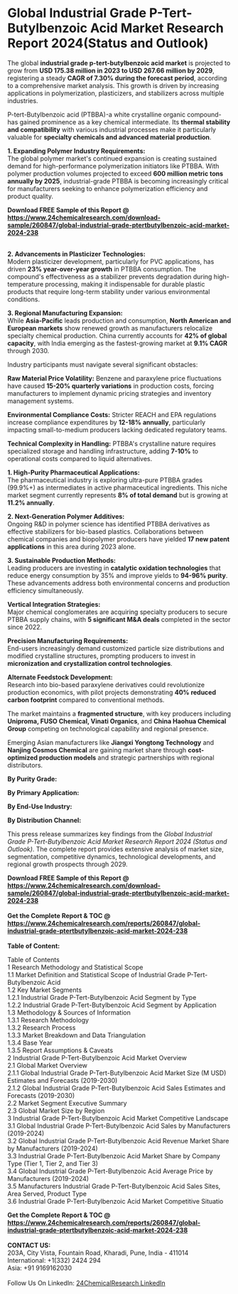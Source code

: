 <h1>Global Industrial Grade P-Tert-Butylbenzoic Acid Market Research Report 2024(Status and Outlook)</h1><p>The global <strong>industrial grade p-tert-butylbenzoic acid market</strong> is projected to grow from <strong>USD 175.38 million in 2023 to USD 267.66 million by 2029</strong>, registering a steady <strong>CAGR of 7.30% during the forecast period</strong>, according to a comprehensive market analysis. This growth is driven by increasing applications in polymerization, plasticizers, and stabilizers across multiple industries.</p><p>P-tert-Butylbenzoic acid (PTBBA)-a white crystalline organic compound-has gained prominence as a key chemical intermediate. Its <strong>thermal stability and compatibility</strong> with various industrial processes make it particularly valuable for <strong>specialty chemicals and advanced material production</strong>.</p><p><strong>1. Expanding Polymer Industry Requirements:</strong><br>
The global polymer market's continued expansion is creating sustained demand for high-performance polymerization initiators like PTBBA. With polymer production volumes projected to exceed <strong>600 million metric tons annually by 2025</strong>, industrial-grade PTBBA is becoming increasingly critical for manufacturers seeking to enhance polymerization efficiency and product quality.</p><div><b>Download FREE Sample of this Report @ 
            <a href="https://www.24chemicalresearch.com/download-sample/260847/global-industrial-grade-ptertbutylbenzoic-acid-market-2024-238">
            https://www.24chemicalresearch.com/download-sample/260847/global-industrial-grade-ptertbutylbenzoic-acid-market-2024-238</a></b></div><br><p><strong>2. Advancements in Plasticizer Technologies:</strong><br>
Modern plasticizer development, particularly for PVC applications, has driven <strong>23% year-over-year growth</strong> in PTBBA consumption. The compound's effectiveness as a stabilizer prevents degradation during high-temperature processing, making it indispensable for durable plastic products that require long-term stability under various environmental conditions.</p><p><strong>3. Regional Manufacturing Expansion:</strong><br>
While <strong>Asia-Pacific</strong> leads production and consumption, <strong>North American and European markets</strong> show renewed growth as manufacturers relocalize specialty chemical production. China currently accounts for <strong>42% of global capacity</strong>, with India emerging as the fastest-growing market at <strong>9.1% CAGR</strong> through 2030.</p><p>Industry participants must navigate several significant obstacles:</p><p><strong>Raw Material Price Volatility:</strong> Benzene and paraxylene price fluctuations have caused <strong>15-20% quarterly variations</strong> in production costs, forcing manufacturers to implement dynamic pricing strategies and inventory management systems.</p><p><strong>Environmental Compliance Costs:</strong> Stricter REACH and EPA regulations increase compliance expenditures by <strong>12-18% annually</strong>, particularly impacting small-to-medium producers lacking dedicated regulatory teams.</p><p><strong>Technical Complexity in Handling:</strong> PTBBA's crystalline nature requires specialized storage and handling infrastructure, adding <strong>7-10%</strong> to operational costs compared to liquid alternatives.</p><p><strong>1. High-Purity Pharmaceutical Applications:</strong><br>
The pharmaceutical industry is exploring ultra-pure PTBBA grades (99.9%+) as intermediates in active pharmaceutical ingredients. This niche market segment currently represents <strong>8% of total demand</strong> but is growing at <strong>11.2% annually</strong>.</p><p><strong>2. Next-Generation Polymer Additives:</strong><br>
Ongoing R&amp;D in polymer science has identified PTBBA derivatives as effective stabilizers for bio-based plastics. Collaborations between chemical companies and biopolymer producers have yielded <strong>17 new patent applications</strong> in this area during 2023 alone.</p><p><strong>3. Sustainable Production Methods:</strong><br>
Leading producers are investing in <strong>catalytic oxidation technologies</strong> that reduce energy consumption by 35% and improve yields to <strong>94-96% purity</strong>. These advancements address both environmental concerns and production efficiency simultaneously.</p><p><strong>Vertical Integration Strategies:</strong><br>
	Major chemical conglomerates are acquiring specialty producers to secure PTBBA supply chains, with <strong>5 significant M&amp;A deals</strong> completed in the sector since 2022.</p><p><strong>Precision Manufacturing Requirements:</strong><br>
	End-users increasingly demand customized particle size distributions and modified crystalline structures, prompting producers to invest in <strong>micronization and crystallization control technologies</strong>.</p><p><strong>Alternate Feedstock Development:</strong><br>
	Research into bio-based paraxylene derivatives could revolutionize production economics, with pilot projects demonstrating <strong>40% reduced carbon footprint</strong> compared to conventional methods.</p><p>The market maintains a <strong>fragmented structure</strong>, with key producers including <strong>Uniproma, FUSO Chemical, Vinati Organics</strong>, and <strong>China Haohua Chemical Group</strong> competing on technological capability and regional presence.</p><p>Emerging Asian manufacturers like <strong>Jiangxi Yongtong Technology</strong> and <strong>Nanjing Cosmos Chemical</strong> are gaining market share through <strong>cost-optimized production models</strong> and strategic partnerships with regional distributors.</p><p><strong>By Purity Grade:</strong></p><p><strong>By Primary Application:</strong></p><p><strong>By End-Use Industry:</strong></p><p><strong>By Distribution Channel:</strong></p><p>This press release summarizes key findings from the <em>Global Industrial Grade P-Tert-Butylbenzoic Acid Market Research Report 2024 (Status and Outlook)</em>. The complete report provides extensive analysis of market size, segmentation, competitive dynamics, technological developments, and regional growth prospects through 2029.</p><div><b>Download FREE Sample of this Report @ 
            <a href="https://www.24chemicalresearch.com/download-sample/260847/global-industrial-grade-ptertbutylbenzoic-acid-market-2024-238">
            https://www.24chemicalresearch.com/download-sample/260847/global-industrial-grade-ptertbutylbenzoic-acid-market-2024-238</a></b></div><br><div><b>Get the Complete Report & TOC @ 
            <a href="https://www.24chemicalresearch.com/reports/260847/global-industrial-grade-ptertbutylbenzoic-acid-market-2024-238">
            https://www.24chemicalresearch.com/reports/260847/global-industrial-grade-ptertbutylbenzoic-acid-market-2024-238</a></b></div><br>
            <b>Table of Content:</b><p>Table of Contents<br />
1 Research Methodology and Statistical Scope<br />
1.1 Market Definition and Statistical Scope of Industrial Grade P-Tert-Butylbenzoic Acid<br />
1.2 Key Market Segments<br />
1.2.1 Industrial Grade P-Tert-Butylbenzoic Acid Segment by Type<br />
1.2.2 Industrial Grade P-Tert-Butylbenzoic Acid Segment by Application<br />
1.3 Methodology & Sources of Information<br />
1.3.1 Research Methodology<br />
1.3.2 Research Process<br />
1.3.3 Market Breakdown and Data Triangulation<br />
1.3.4 Base Year<br />
1.3.5 Report Assumptions & Caveats<br />
2 Industrial Grade P-Tert-Butylbenzoic Acid Market Overview<br />
2.1 Global Market Overview<br />
2.1.1 Global Industrial Grade P-Tert-Butylbenzoic Acid Market Size (M USD) Estimates and Forecasts (2019-2030)<br />
2.1.2 Global Industrial Grade P-Tert-Butylbenzoic Acid Sales Estimates and Forecasts (2019-2030)<br />
2.2 Market Segment Executive Summary<br />
2.3 Global Market Size by Region<br />
3 Industrial Grade P-Tert-Butylbenzoic Acid Market Competitive Landscape<br />
3.1 Global Industrial Grade P-Tert-Butylbenzoic Acid Sales by Manufacturers (2019-2024)<br />
3.2 Global Industrial Grade P-Tert-Butylbenzoic Acid Revenue Market Share by Manufacturers (2019-2024)<br />
3.3 Industrial Grade P-Tert-Butylbenzoic Acid Market Share by Company Type (Tier 1, Tier 2, and Tier 3)<br />
3.4 Global Industrial Grade P-Tert-Butylbenzoic Acid Average Price by Manufacturers (2019-2024)<br />
3.5 Manufacturers Industrial Grade P-Tert-Butylbenzoic Acid Sales Sites, Area Served, Product Type<br />
3.6 Industrial Grade P-Tert-Butylbenzoic Acid Market Competitive Situatio</p><div><b>Get the Complete Report & TOC @ 
            <a href="https://www.24chemicalresearch.com/reports/260847/global-industrial-grade-ptertbutylbenzoic-acid-market-2024-238">
            https://www.24chemicalresearch.com/reports/260847/global-industrial-grade-ptertbutylbenzoic-acid-market-2024-238</a></b></div><br><b>CONTACT US:</b><br>
            203A, City Vista, Fountain Road, Kharadi, Pune, India - 411014<br>
            International: +1(332) 2424 294<br>
            Asia: +91 9169162030 <br><br>
            Follow Us On LinkedIn: <a href="https://www.linkedin.com/company/24chemicalresearch/">24ChemicalResearch LinkedIn</a>